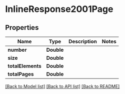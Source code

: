 # InlineResponse2001Page

## Properties
Name | Type | Description | Notes
------------ | ------------- | ------------- | -------------
**number** | **Double** |  | 
**size** | **Double** |  | 
**totalElements** | **Double** |  | 
**totalPages** | **Double** |  | 

[[Back to Model list]](../README.md#documentation-for-models) [[Back to API list]](../README.md#documentation-for-api-endpoints) [[Back to README]](../README.md)


